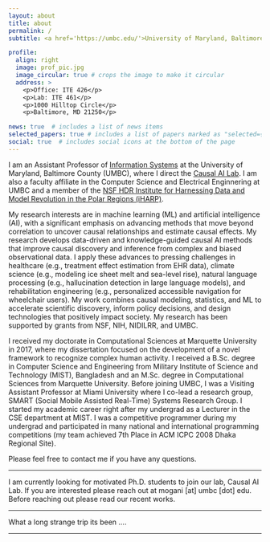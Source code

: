 ```yaml
---
layout: about
title: about
permalink: /
subtitle: <a href='https://umbc.edu/'>University of Maryland, Baltimore County</a>

profile:
  align: right
  image: prof_pic.jpg
  image_circular: true # crops the image to make it circular
  address: >
    <p>Office: ITE 426</p>
    <p>Lab: ITE 461</p>
    <p>1000 Hilltop Circle</p>
    <p>Baltimore, MD 21250</p>

news: true  # includes a list of news items
selected_papers: true # includes a list of papers marked as "selected={true}"
social: true  # includes social icons at the bottom of the page
---
```


I am an Assistant Professor of [Information Systems](https://informationsystems.umbc.edu/) at the University of Maryland, Baltimore County (UMBC), where I direct the [Causal AI Lab](https://mogani.umbc.edu/). I am also a faculty affiliate in the Computer Science and Electrical Enginnering at UMBC and a member of the [NSF HDR Institute for Harnessing Data and Model Revolution in the Polar Regions (iHARP)](https://iharp.umbc.edu/).

My research interests are in machine learning (ML) and artificial intelligence (AI), with a significant emphasis on advancing methods that move beyond correlation to uncover causal relationships and estimate causal effects. My research develops data-driven and knowledge-guided causal AI methods that improve causal discovery and inference from complex and biased observational data. I apply these advances to pressing challenges in healthcare (e.g., treatment effect estimation from EHR data), climate science (e.g., modeling ice sheet melt and sea-level rise), natural language processing (e.g., hallucination detection in large language models), and rehabilitation engineering (e.g., personalized accessible navigation for wheelchair users). My work combines causal modeling, statistics, and ML to accelerate scientific discovery, inform policy decisions, and design technologies that positively impact society. My research has been supported by grants from NSF, NIH, NIDILRR, and UMBC.

I received my doctorate in Computational Sciences at Marquette University in 2017, where my dissertation focused on the development of a novel framework to recognize complex human activity. I received a B.Sc. degree in Computer Science and Engineering from Military Institute of Science and Technology (MIST), Bangladesh and an M.Sc. degree in Computational Sciences from Marquette University. Before joining UMBC, I was a Visiting Assistant Professor at Miami University where I co-lead a research group, SMART (Social Mobile Assisted Real-Time) Systems Research Group. I started my academic career right after my undergrad as a Lecturer in the CSE department at MIST. I was a competitive programmer during my undergrad and participated in many national and international programming competitions (my team achieved 7th Place in ACM ICPC 2008 Dhaka Regional Site).



Please feel free to contact me if you have any questions.

---
I am currently looking for motivated Ph.D. students to join our lab, Causal AI Lab. If you are interested please reach out at mogani [at] umbc [dot] edu. Before reaching out please read our recent works.

---

What a long strange trip its been ....

---
<!-- 

Put your address / P.O. box / other info right below your picture. You can also disable any these elements by editing `profile` property of the YAML header of your `_pages/about.md`. Edit `_bibliography/papers.bib` and Jekyll will render your [publications page](/al-folio/publications/) automatically.

Link to your social media connections, too. This theme is set up to use [Font Awesome icons](http://fortawesome.github.io/Font-Awesome/) and [Academicons](https://jpswalsh.github.io/academicons/), like the ones below. Add your Facebook, Twitter, LinkedIn, Google Scholar, or just disable all of them. -->

